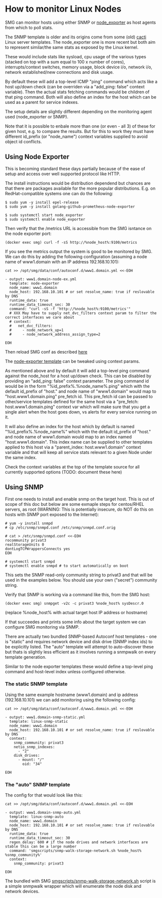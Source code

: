 # How to monitor Linux Nodes

SMG can monitor hosts using either SNMP or [node_exporter](https://github.com/prometheus/node_exporter) as host agents from which to poll stats.

The SNMP template is older and its origins come from some (old) [cacti](https://www.cacti.net/) Linux server templates. The node_exporter one is more recent but both aim to represent similar/the same stats as exposed by the Linux kernel.

These would include stats like sysload, cpu usage of the various types (stacked on top with a sum equal to 100 x number of cores), interrupts/context switches, memory usage, block device i/o, network i/o, network established/new connections and disk usage.

By default these will add a top-level ICMP "ping" command which acts like a host up/down check (can be overriden via a "add_ping: false" context variable). Then the actual stats fetching commands would be children of that ping command. Both will also define an index for the host which can be used as a parent for service indexes.

The setup details are slightly different depending on the monitoring agent used (node_exporter or SNMP).

Note that it is possible to enbale more than one (or even - all 3) of these for given host, e.g. to compare the results. But for this to work they must have different id_prefix (or "node_name") context variables supplied to avoid object id conflicts.

## Using Node Exporter

This is becoming standard these days partially because of the ease of setup and access over well supported protocol like HTTP.

The install instructions would be distribution dependend but chances are that there are packages available for the more popular distributions. E.g. on RedHat-compatible systems one can do the following:

    $ sudo yum -y install epel-release
    $ sudo yum -y install golang-github-prometheus-node-exporter

    $ sudo systemctl start node_exporter
    $ sudo systemctl enable node_exporter

Then verify that the /metrics URL is accessible from the SMG isntance on the node exporter port:

    (docker exec smg) curl -f -sS http://%node_host%:9100/metrics

If you see the metrics output the system is good to be monitored by SMG. We can do this by adding the following configuration (assuming a node name of www1.domain with an IP address 192.168.10.101):


    cat >> /opt/smg/data/conf/autoconf.d/www1.domain.yml <<-EOH

    - output: www1.domain-node-ex.yml
      template: node-exporter
      node_name: www1.domain
      node_host: 192.168.10.101 # or set resolve_name: true if reslovable by DNS
      runtime_data: true
      runtime_data_timeout_sec: 30
      command: "curl -sS -f 'http://%node_host%:9100/metrics'"
      # XXX May have to supply net_dvc_filters context param to filter the correct interfaces we care about
      # context:
      #   net_dvc_filters:
      #     - node_network_up=1
      #     - node_network_address_assign_type=2

    EOH

Then reload SMG conf as described [here](Run_smg.html)

The [node-exporter template](https://github.com/asen/smg/blob/master/smgconf/ac-templates/node-exporter.yml.ssp) can be tweaked using context params.

As mentioned above and by default it will add a top-level ping command against the node_host for a host up/down check. This can be disabled by providing an "add_ping: false" context parameter. The ping command id would be in the form "%id_prefix%.%node_name%.ping" which with the default id_prefix of "host." and node name of "www1.domain" would map to "host.www1.domain.ping" pre_fetch id. This pre_fetch id can be passed to other/service templates defined for the same host via a "pre_fetch: host.www1.domain.ping" context var which will make sure that you get a single alert when the host goes down, vs alerts for every service running on it.

It will also define an index for the host which by default is named "%id_prefix%.%node_name%" which with the default id_prefix of "host." and node name of www1.domain would map to an index named "host.www1.domain". This index name can be supplied to other templates applied to this host via a "parent_index: host.www1.domain" context variable and that will keep all service stats relevant to a given Node under the same index.

Check the context variables at the top of the template source for all currently supported options (TODO: document these here)

## Using SNMP

First one needs to install and enable snmp on the target host. This is out of scope of this doc but below are some exmaple steps for centos/RHEL servers, as root (WARNING: This is potentially insecure, do NOT do this on hosts with SNMP port exposed to the Internet):

    # yum -y install snmpd
    # cp /etc/snmp/snmpd.conf /etc/snmp/snmpd.conf.orig

    # cat > /etc/snmp/snmpd.conf <<-EOH
    rocommunity privat3
    realStorageUnits 0
    dontLogTCPWrappersConnects yes
    EOH

    # systemctl start snmpd
    # systemctl enable snmpd # to start automatically on boot

This sets the SNMP read-only community string to privat3 and that will be used in the examples below. You should use your own ("secret") community string.

Verify that SNMP is working via a command like this, from the SMG host:

    (docker exec smg) snmpget -v2c -c privat3 %node_host% sysDescr.0

(replace %node_host% with actual target host IP address or hostname)

If that succeedes and prints some info about the target system we can configure SMG monitoring via SNMP.

There are actually two bundled SNMP-based Autoconf host templates - one is "static" and requires network device and disk drive (SNMP index ids) to be explicitly listed. The "auto" template will attempt to auto-discover these but thats is slightly less efficient as it involves running a snmpwalk on every template generation.

Similar to the node exporter templates these would define a top-level ping command and host-level index unless configured otherwise.

### The static SNMP template

Using the same example hostname (www1.domain) and ip address (192.168.10.101) we can add monitoring using the following config:

    cat >> /opt/smg/data/conf/autoconf.d/www1.domain.yml <<-EOH

    - output: www1.domain-snmp-static.yml
      template: linux-snmp-static
      node_name: www1.domain
      node_host: 192.168.10.101 # or set resolve_name: true if reslovable by DNS
      context:
        snmp_community: privat3
        netio_snmp_indexes:
          - "2"
        disk_drives:
          - mount: "/"
            oid: "34"

    EOH

### The "auto" SNMP template

The config for that would look like this:

    cat >> /opt/smg/data/conf/autoconf.d/www1.domain.yml <<-EOH

    - output: www1.domain-snmp-auto.yml
      template: linux-snmp-auto
      node_name: www1.domain
      node_host: 192.168.10.101 # or set resolve_name: true if reslovable by DNS
      runtime_data: true
      runtime_data_timeout_sec: 30
      regen_delay: 600 # if the node drives and network interfaces are stable this can be a large number
      command: 'smgscripts/snmp-walk-storage-network.sh %node_host% %snmp_community%'
      context:
        snmp_community: privat3

    EOH

The bundled with SMG [smgscripts/snmp-walk-storage-network.sh](https://github.com/asen/smg/blob/master/smgscripts/snmp-walk-storage-network.sh) script is a simple snmpwalk wrapper which will enumerate the node disk and network devices.


